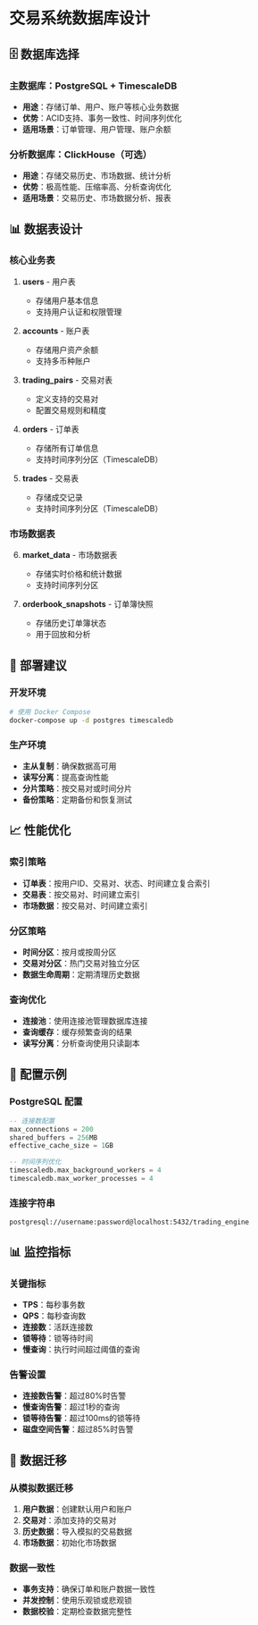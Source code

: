 # 交易系统数据库设计

## 🗄️ 数据库选择

### 主数据库：PostgreSQL + TimescaleDB
- **用途**：存储订单、用户、账户等核心业务数据
- **优势**：ACID支持、事务一致性、时间序列优化
- **适用场景**：订单管理、用户管理、账户余额

### 分析数据库：ClickHouse（可选）
- **用途**：存储交易历史、市场数据、统计分析
- **优势**：极高性能、压缩率高、分析查询优化
- **适用场景**：交易历史、市场数据分析、报表

## 📊 数据表设计

### 核心业务表
1. **users** - 用户表
   - 存储用户基本信息
   - 支持用户认证和权限管理

2. **accounts** - 账户表
   - 存储用户资产余额
   - 支持多币种账户

3. **trading_pairs** - 交易对表
   - 定义支持的交易对
   - 配置交易规则和精度

4. **orders** - 订单表
   - 存储所有订单信息
   - 支持时间序列分区（TimescaleDB）

5. **trades** - 交易表
   - 存储成交记录
   - 支持时间序列分区（TimescaleDB）

### 市场数据表
6. **market_data** - 市场数据表
   - 存储实时价格和统计数据
   - 支持时间序列分区

7. **orderbook_snapshots** - 订单簿快照
   - 存储历史订单簿状态
   - 用于回放和分析

## 🚀 部署建议

### 开发环境
```bash
# 使用 Docker Compose
docker-compose up -d postgres timescaledb
```

### 生产环境
- **主从复制**：确保数据高可用
- **读写分离**：提高查询性能
- **分片策略**：按交易对或时间分片
- **备份策略**：定期备份和恢复测试

## 📈 性能优化

### 索引策略
- **订单表**：按用户ID、交易对、状态、时间建立复合索引
- **交易表**：按交易对、时间建立索引
- **市场数据**：按交易对、时间建立索引

### 分区策略
- **时间分区**：按月或按周分区
- **交易对分区**：热门交易对独立分区
- **数据生命周期**：定期清理历史数据

### 查询优化
- **连接池**：使用连接池管理数据库连接
- **查询缓存**：缓存频繁查询的结果
- **读写分离**：分析查询使用只读副本

## 🔧 配置示例

### PostgreSQL 配置
```sql
-- 连接数配置
max_connections = 200
shared_buffers = 256MB
effective_cache_size = 1GB

-- 时间序列优化
timescaledb.max_background_workers = 4
timescaledb.max_worker_processes = 4
```

### 连接字符串
```
postgresql://username:password@localhost:5432/trading_engine
```

## 📊 监控指标

### 关键指标
- **TPS**：每秒事务数
- **QPS**：每秒查询数
- **连接数**：活跃连接数
- **锁等待**：锁等待时间
- **慢查询**：执行时间超过阈值的查询

### 告警设置
- **连接数告警**：超过80%时告警
- **慢查询告警**：超过1秒的查询
- **锁等待告警**：超过100ms的锁等待
- **磁盘空间告警**：超过85%时告警

## 🔄 数据迁移

### 从模拟数据迁移
1. **用户数据**：创建默认用户和账户
2. **交易对**：添加支持的交易对
3. **历史数据**：导入模拟的交易数据
4. **市场数据**：初始化市场数据

### 数据一致性
- **事务支持**：确保订单和账户数据一致性
- **并发控制**：使用乐观锁或悲观锁
- **数据校验**：定期检查数据完整性
